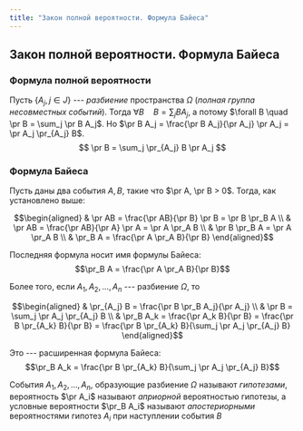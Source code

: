```yaml
---
title: "Закон полной вероятности. Формула Байеса"
---
```

## Закон полной вероятности. Формула Байеса ##

### Формула полной вероятности ###
Пусть $\{ A_j, j\in J\}$ --- *разбиение* пространства $\Omega$
(*полная группа несовместных событий*).
Тогда
$\forall B \quad B = \sum_j B A_j$, а потому
$\forall B \quad \pr B = \sum_j \pr B A_j$.
Но $\pr B A_j = \frac{\pr B A_j}{\pr A_j} \pr A_j = \pr A_j \pr_{A_j} B$.
$$ \pr B = \sum_j \pr_{A_j} B \pr A_j $$

### Формула Байеса ###
Пусть даны два события $A, B$, такие что $\pr A, \pr B > 0$.
Тогда, как установлено выше:

$$\begin{aligned}
& \pr AB = \frac{\pr AB}{\pr B} \pr B = \pr B \pr_B A \\
& \pr AB = \frac{\pr AB}{\pr A} \pr A = \pr A \pr_A B \\
& \pr B \pr_B A = \pr A \pr_A B \\
& \pr_B A = \frac{\pr A \pr_A B}{\pr B}
\end{aligned}$$

Последняя формула носит имя формулы Байеса: $$\pr_B A = \frac{\pr A \pr_A B}{\pr B}$$

Более того, если $A_1, A_2, \ldots, A_n$ --- разбиение $\Omega$, то

$$\begin{aligned}
& \pr_{A_j} B = \frac{\pr B \pr_B A_j}{\pr A_j} \\
& \pr B   = \sum_j \pr A_j \pr_{A_j} B \\
& \pr_B A_k = \frac{\pr A_k B}{\pr B} = \frac{\pr B \pr_{A_k} B}{\pr B} = \frac{\pr B \pr_{A_k} B}{\sum_j \pr A_j \pr_{A_j} B}
\end{aligned}$$

Это --- расширенная формула Байеса: $$\pr_B A_k = \frac{\pr B \pr_{A_k} B}{\sum_j \pr A_j \pr_{A_j} B}$$


События $A_1, A_2, \ldots, A_n$, образующие разбиение $\Omega$
называют *гипотезами*, вероятность $\pr A_i$ называют *априорной* вероятностью гипотезы,
а условные вероятности $\pr_B A_i$ называют *апостериорными* вероятностями гипотез $A_i$
при наступлении события $B$
